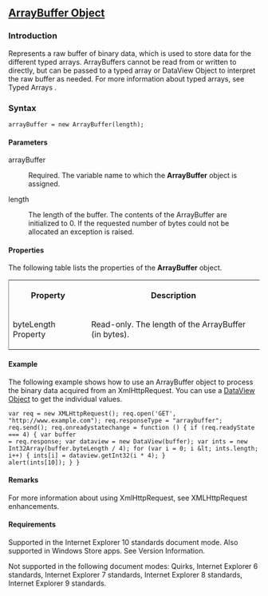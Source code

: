 ## [ArrayBuffer Object](ArrayBuffer-Object.html)

### Introduction 

 Represents a raw buffer of binary data, which is used to store data for the different typed arrays. ArrayBuffers cannot be read from or written to directly, but can be passed to a typed array or
DataView Object to interpret the raw buffer as needed. For more information about typed arrays, see Typed Arrays .

### Syntax 

```
arrayBuffer = new ArrayBuffer(length);
```

#### Parameters 

<div id="sectionSection0" class="section" name="collapseableSection" style="" expanded="true">
  <dl class="authored">
    <dt>
      <span class="parameter" sdata="paramReference" xmlns:util="util">arrayBuffer</span>
    </dt>
    <dd>
      <p xmlns:util="util">
        Required. The variable name to which the <b>ArrayBuffer</b> object is assigned.
      </p>
    </dd>
    <dt>
      <span class="parameter" sdata="paramReference" xmlns:util="util">length</span>
    </dt>
    <dd>
      <p xmlns:util="util">
        The length of the buffer. The contents of the ArrayBuffer are initialized to 0. If the requested number of bytes could not be allocated an exception is raised.
      </p>
    </dd>
  </dl>
</div>

#### Properties 

<div id="sectionSection1" class="section" name="collapseableSection" style="" expanded="true">
  <p xmlns:util="util">
    The following table lists the properties of the <b>ArrayBuffer</b> object.
  </p>
  <div class="caption"></div>
  <div class="tableSection">
    <table width="50%" cellspacing="2" cellpadding="5" frame="lhs">
      <tr>
        <th>
          <p xmlns:util="util">
            Property
          </p>
        </th>
        <th>
          <p xmlns:util="util">
            Description
          </p>
        </th>
      </tr>
      <tr>
        <td>
          <p xmlns:util="util">
            byteLength Property
          </p>
        </td>
        <td>
          <p xmlns:util="util">
            Read-only. The length of the ArrayBuffer (in bytes).
          </p>
        </td>
      </tr>
    </table>
  </div>
</div>

#### Example 

<p xmlns:util="util">
  The following example shows how to use an ArrayBuffer object to process the binary data acquired from an <span sdata="link">XmlHttpRequest</span>. You can use a <span sdata="link"><a href=
  "250ec067-7505-4ee0-82ab-bfd3c2820afa.htm">DataView Object</a></span> to get the individual values.
</p>

```
var req = new XMLHttpRequest(); req.open('GET', "http://www.example.com"); req.responseType = "arraybuffer"; req.send(); req.onreadystatechange = function () { if (req.readyState === 4) { var buffer
= req.response; var dataview = new DataView(buffer); var ints = new Int32Array(buffer.byteLength / 4); for (var i = 0; i &lt; ints.length; i++) { ints[i] = dataview.getInt32(i * 4); }
alert(ints[10]); } }
```

#### Remarks 

<div id="languageReferenceRemarksSection" class="section" name="collapseableSection" style="">
  <p xmlns:util="util">
    For more information about using <span sdata="link">XmlHttpRequest</span>, see <span sdata="link">XMLHttpRequest enhancements</span>.
  </p>
</div>

#### Requirements 

<div id="requirementsTitleSection" class="section" name="collapseableSection" style="">
  <p xmlns:util="util"></p>
  <p>
    Supported in the Internet Explorer 10 standards document mode. Also supported in Windows Store apps. See Version Information.
  </p>
  <p>
    Not supported in the following document modes: Quirks, Internet Explorer 6 standards, Internet Explorer 7 standards, Internet Explorer 8 standards, Internet Explorer 9 standards.
  </p>
</div>

